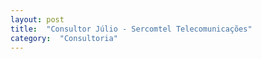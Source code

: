 ```yaml
---
layout: post
title:  "Consultor Júlio - Sercomtel Telecomunicações"
category:  "Consultoria"
---
```

